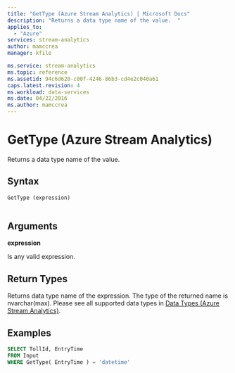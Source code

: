 ```yaml
---
title: "GetType (Azure Stream Analytics) | Microsoft Docs"
description: "Returns a data type name of the value.  "
applies_to: 
  - "Azure"
services: stream-analytics
author: mamccrea
manager: kfile

ms.service: stream-analytics
ms.topic: reference
ms.assetid: 94c6d620-c00f-4246-86b3-cd4e2c040a61
caps.latest.revision: 4
ms.workload: data-services
ms.date: 04/22/2016
ms.author: mamccrea
---
```

# GetType (Azure Stream Analytics)
  Returns a data type name of the value.  
  
 ## Syntax  
  
```SQL   
GetType (expression)  
  
```  
  
## Arguments  
 **expression**  
  
 Is any valid expression.  
  
## Return Types  
 Returns data type name of the expression. The type of the returned name is nvarchar(max). Please see all supported data types in [Data Types &#40;Azure Stream Analytics&#41;](data-types-azure-stream-analytics.md).  
  
## Examples  
  
```SQL  
SELECT TollId, EntryTime   
FROM Input  
WHERE GetType( EntryTime ) = 'datetime'
```  
  
  
